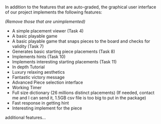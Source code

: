 In addition to the features that are auto-graded, the graphical user interface
of our project implements the following features:

*(Remove those that are unimplemented)*

 - A simple placement viewer (Task 4)
 - A basic playable game
 - A basic playable game that snaps pieces to the board and checks for validity (Task 7)
 - Generates basic starting piece placements (Task 8)
 - Implements hints (Task 10)
 - Implements interesting starting placements (Task 11)
 - In depth Tutorial
 - Luxury relaxing aesthetics
 - Fantastic victory message
 - Advanced Piece selection interface
 - Working Timer
 - Full size dictionary (26 millions distinct placements)
   (If needed, contact me and I can send it, 1.5GB csv file is too big to put in the package)
 - Fast response in getting hint
 - Interesting implement for the piece

additional features...

